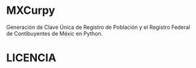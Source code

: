 # MXCurpy

Generación de Clave Única de Registro de Población y el Registro Federal de Contibuyentes de Méxic en Python.

# LICENCIA

